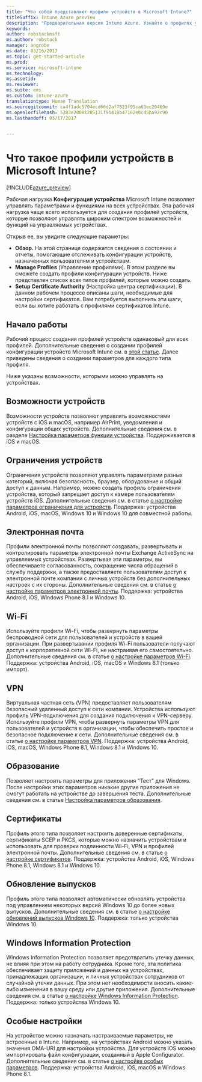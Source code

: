 ```yaml
---
title: "Что собой представляют профили устройств в Microsoft Intune?"
titleSuffix: Intune Azure preview
description: "Предварительная версия Intune Azure. Узнайте о профилях устройств Intune и о том, как они могут помочь в управлении и защите устройств в вашей компании."
keywords: 
author: robstackmsft
ms.author: robstack
manager: angrobe
ms.date: 03/16/2017
ms.topic: get-started-article
ms.prod: 
ms.service: microsoft-intune
ms.technology: 
ms.assetid: 
ms.reviewer: 
ms.suite: ems
ms.custom: intune-azure
translationtype: Human Translation
ms.sourcegitcommit: ca4f1adc5704ecd66d2af7823f95ca63ec20469e
ms.openlocfilehash: 5383e20081285131f91418b47162e0cd5ba92c90
ms.lasthandoff: 03/17/2017


---
```


# <a name="what-are-microsoft-intune-device-profiles"></a>Что такое профили устройств в Microsoft Intune?

[!INCLUDE[azure_preview](../includes/azure_preview.md)]

Рабочая нагрузка **Конфигурация устройства** Microsoft Intune позволяет управлять параметрами и функциями на всех устройствах. Эта рабочая нагрузка чаще всего используется для создания профилей устройств, которые позволяют управлять широким спектром возможностей и функций на управляемых устройствах.

Открыв ее, вы увидите следующие параметры:

- **Обзор.** На этой странице содержатся сведения о состоянии и отчеты, помогающие отслеживать конфигурации устройств, назначенных пользователям и устройствам.
- **Manage Profiles** (Управление профилями). В этом разделе вы сможете создать профили конфигурации устройств. Ниже представлен список всех типов профилей, которые можно создать.
- **Setup Certificate Authority** (Настройка центра сертификации). В данном рабочем процессе описаны шаги, необходимые для настройки сертификатов. Вам потребуется выполнить эти шаги, если вы хотите работать с профилями сертификатов Intune.

## <a name="getting-started"></a>Начало работы

Рабочий процесс создания профилей устройств одинаковый для всех профилей. Дополнительные сведения о создании профилей конфигурации устройств Microsoft Intune см. в [этой статье](/intune-azure/configure-devices/how-to-create-device-profiles). Далее приведены сведения о создании параметров для каждого типа профиля.

Ниже указаны возможности, которыми можно управлять на устройствах.

## <a name="device-features"></a>Возможности устройств

Возможности устройств позволяют управлять возможностями устройств с iOS и macOS, например AirPrint, уведомления и конфигурации общих устройств.
Дополнительные сведения см. в разделе [Настройка параметров функции устройства](how-to-configure-device-features.md). Поддерживается в iOS и macOS.

## <a name="device-restrictions"></a>Ограничения устройств
Ограничения устройств позволяют управлять параметрами разных категорий, включая безопасность, браузер, оборудование и общий доступ к данным. Например, можно создать профиль ограничения устройства, который запрещает доступ к камере пользователям устройств iOS.
Дополнительные сведения см. в статье [о настройке параметров ограничения для устройств](how-to-configure-device-restrictions.md). Поддержка: устройства Android, iOS, macOS, Windows 10 и Windows 10 для совместной работы.

## <a name="email"></a>Электронная почта
Профили электронной почты позволяют создавать, развертывать и контролировать параметры электронной почты Exchange ActiveSync на управляемых устройствах. Развертывая эти параметры, вы обеспечиваете согласованность, сокращение числа обращений в службу поддержки, а также предоставляете пользователям доступ к электронной почте компании с личных устройств без дополнительных настроек с их стороны.
Дополнительные сведения см. в статье [о настройке параметров электронной почты](how-to-configure-email-settings.md). Поддержка: устройства Android, iOS, Windows Phone 8.1 и Windows 10.

## <a name="wi-fi"></a>Wi-Fi
Используйте профили Wi-Fi, чтобы развернуть параметры беспроводной сети для пользователей и устройств в вашей организации. При развертывании профиля Wi-Fi пользователи получают доступ к корпоративной сети Wi-Fi, не настраивая его самостоятельно.
Дополнительные сведения см. в статье [о настройке параметров Wi-Fi](how-to-configure-wi-fi-settings.md). Поддержка: устройства Android, iOS, macOS и Windows 8.1 (только импорт).

## <a name="vpn"></a>VPN
Виртуальная частная сеть (VPN) предоставляет пользователям безопасный удаленный доступ к сети компании. Устройства используют профиль VPN-подключения для создания подключения к VPN-серверу. Используйте профили VPN, чтобы развернуть параметры VPN для пользователей и устройств в организации, чтобы обеспечить простое и безопасное подключение к сети.
Дополнительные сведения см. в статье [о настройке параметров VPN](how-to-configure-vpn-settings.md).
Поддержка: устройства Android, iOS, macOS, Windows Phone 8.1, Windows 8.1 и Windows 10.

## <a name="education"></a>Образование
Позволяет настроить параметры для приложения "Тест" для Windows. После настройки этих параметров никакие другие приложения не смогут работать на устройстве до завершения теста.
Дополнительные сведения см. в статье [Настройка параметров образования](how-to-configure-education-settings.md).

## <a name="certificates"></a>Сертификаты
Профиль этого типа позволяет настроить доверенные сертификаты, сертификаты SCEP и PKCS, которые можно назначить устройствам и использовать для проверки подлинности Wi-Fi, VPN и профилей электронной почты.
Дополнительные сведения см. в статье [о настройке сертификатов](how-to-configure-certificates.md). Поддержка: устройства Android, iOS, Windows Phone 8.1, Windows 8.1 и Windows 10.

## <a name="edition-upgrade"></a>Обновление выпусков
Профиль этого типа позволяет автоматически обновлять устройства под управлением некоторых версий Windows 10 до более новых выпусков. Дополнительные сведения см. в статье [о настройке обновлений выпусков Windows 10](how-to-configure-windows-10-edition-upgrade.md). Поддержка: только устройства Windows 10.

## <a name="windows-information-protection"></a>Windows Information Protection
Windows Information Protection позволяет предотвратить утечку данных, не влияя при этом на работу сотрудника. Кроме того, эта политика обеспечивает защиту приложений и данных на устройствах, принадлежащих организации, и личных устройствах сотрудников от случайной утечки данных. При этом нет необходимости вносить какие-либо изменения в вашу среду или другие приложения.
Дополнительные сведения см. в статье [о настройке Windows Information Protection](how-to-configure-windows-information-protection.md). Поддержка: только устройства Windows 10.

## <a name="custom"></a>Особые настройки
На устройстве можно назначать настраиваемые параметры, не встроенные в Intune. Например, на устройствах Android можно указать значения OMA-URI для настройки устройства. Для устройств iOS можно импортировать файл конфигурации, созданный в Apple Configurator.
Дополнительные сведения см. в статье [о настройке особых параметров](how-to-configure-custom-settings.md). Поддержка: устройства Android, iOS, macOS и Windows Phone 8.1.

